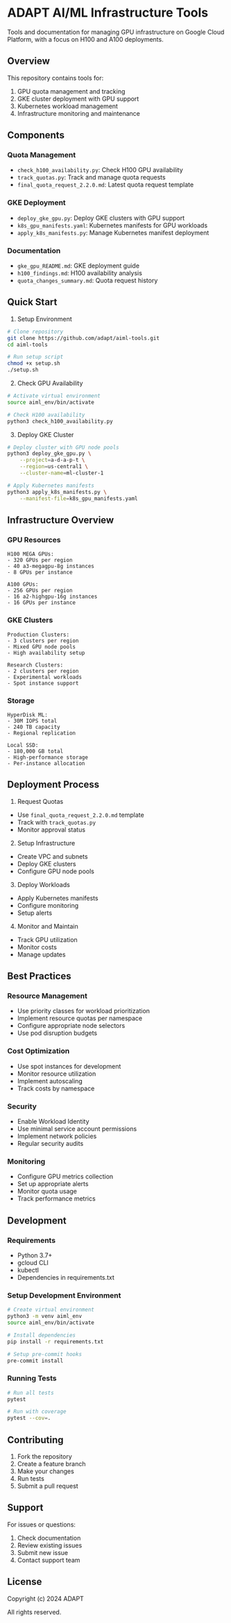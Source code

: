 # ADAPT AI/ML Infrastructure Tools

Tools and documentation for managing GPU infrastructure on Google Cloud Platform, with a focus on H100 and A100 deployments.

## Overview

This repository contains tools for:
1. GPU quota management and tracking
2. GKE cluster deployment with GPU support
3. Kubernetes workload management
4. Infrastructure monitoring and maintenance

## Components

### Quota Management
- `check_h100_availability.py`: Check H100 GPU availability
- `track_quotas.py`: Track and manage quota requests
- `final_quota_request_2.2.0.md`: Latest quota request template

### GKE Deployment
- `deploy_gke_gpu.py`: Deploy GKE clusters with GPU support
- `k8s_gpu_manifests.yaml`: Kubernetes manifests for GPU workloads
- `apply_k8s_manifests.py`: Manage Kubernetes manifest deployment

### Documentation
- `gke_gpu_README.md`: GKE deployment guide
- `h100_findings.md`: H100 availability analysis
- `quota_changes_summary.md`: Quota request history

## Quick Start

1. Setup Environment
```bash
# Clone repository
git clone https://github.com/adapt/aiml-tools.git
cd aiml-tools

# Run setup script
chmod +x setup.sh
./setup.sh
```

2. Check GPU Availability
```bash
# Activate virtual environment
source aiml_env/bin/activate

# Check H100 availability
python3 check_h100_availability.py
```

3. Deploy GKE Cluster
```bash
# Deploy cluster with GPU node pools
python3 deploy_gke_gpu.py \
    --project=a-d-a-p-t \
    --region=us-central1 \
    --cluster-name=ml-cluster-1

# Apply Kubernetes manifests
python3 apply_k8s_manifests.py \
    --manifest-file=k8s_gpu_manifests.yaml
```

## Infrastructure Overview

### GPU Resources
```
H100 MEGA GPUs:
- 320 GPUs per region
- 40 a3-megagpu-8g instances
- 8 GPUs per instance

A100 GPUs:
- 256 GPUs per region
- 16 a2-highgpu-16g instances
- 16 GPUs per instance
```

### GKE Clusters
```
Production Clusters:
- 3 clusters per region
- Mixed GPU node pools
- High availability setup

Research Clusters:
- 2 clusters per region
- Experimental workloads
- Spot instance support
```

### Storage
```
HyperDisk ML:
- 30M IOPS total
- 240 TB capacity
- Regional replication

Local SSD:
- 180,000 GB total
- High-performance storage
- Per-instance allocation
```

## Deployment Process

1. Request Quotas
- Use `final_quota_request_2.2.0.md` template
- Track with `track_quotas.py`
- Monitor approval status

2. Setup Infrastructure
- Create VPC and subnets
- Deploy GKE clusters
- Configure GPU node pools

3. Deploy Workloads
- Apply Kubernetes manifests
- Configure monitoring
- Setup alerts

4. Monitor and Maintain
- Track GPU utilization
- Monitor costs
- Manage updates

## Best Practices

### Resource Management
- Use priority classes for workload prioritization
- Implement resource quotas per namespace
- Configure appropriate node selectors
- Use pod disruption budgets

### Cost Optimization
- Use spot instances for development
- Monitor resource utilization
- Implement autoscaling
- Track costs by namespace

### Security
- Enable Workload Identity
- Use minimal service account permissions
- Implement network policies
- Regular security audits

### Monitoring
- Configure GPU metrics collection
- Set up appropriate alerts
- Monitor quota usage
- Track performance metrics

## Development

### Requirements
- Python 3.7+
- gcloud CLI
- kubectl
- Dependencies in requirements.txt

### Setup Development Environment
```bash
# Create virtual environment
python3 -m venv aiml_env
source aiml_env/bin/activate

# Install dependencies
pip install -r requirements.txt

# Setup pre-commit hooks
pre-commit install
```

### Running Tests
```bash
# Run all tests
pytest

# Run with coverage
pytest --cov=.
```

## Contributing

1. Fork the repository
2. Create a feature branch
3. Make your changes
4. Run tests
5. Submit a pull request

## Support

For issues or questions:
1. Check documentation
2. Review existing issues
3. Submit new issue
4. Contact support team

## License

Copyright (c) 2024 ADAPT

All rights reserved.
